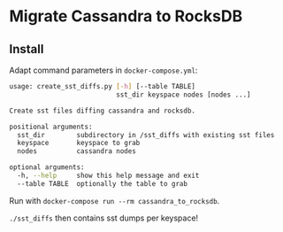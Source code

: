 # Migrate Cassandra to RocksDB

## Install

Adapt command parameters in `docker-compose.yml`:
    
```bash
usage: create_sst_diffs.py [-h] [--table TABLE]
                           sst_dir keyspace nodes [nodes ...]

Create sst files diffing cassandra and rocksdb.

positional arguments:
  sst_dir        subdirectory in /sst_diffs with existing sst files
  keyspace       keyspace to grab
  nodes          cassandra nodes

optional arguments:
  -h, --help     show this help message and exit
  --table TABLE  optionally the table to grab
```

Run with `docker-compose run --rm cassandra_to_rocksdb`.

`./sst_diffs` then contains sst dumps per keyspace!
